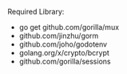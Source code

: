Required Library:
- go get github.com/gorilla/mux
- github.com/jinzhu/gorm
- github.com/joho/godotenv
- golang.org/x/crypto/bcrypt
- github.com/gorilla/sessions

